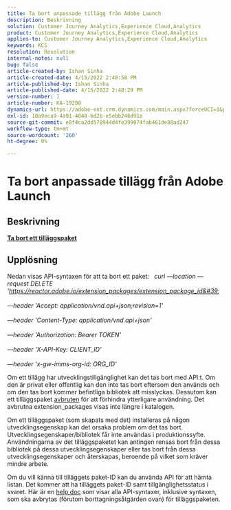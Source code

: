 ```yaml
---
title: Ta bort anpassade tillägg från Adobe Launch
description: Beskrivning
solution: Customer Journey Analytics,Experience Cloud,Analytics
product: Customer Journey Analytics,Experience Cloud,Analytics
applies-to: Customer Journey Analytics,Experience Cloud,Analytics
keywords: KCS
resolution: Resolution
internal-notes: null
bug: false
article-created-by: Ishan Sinha
article-created-date: 4/15/2022 2:40:58 PM
article-published-by: Ishan Sinha
article-published-date: 4/15/2022 2:48:29 PM
version-number: 1
article-number: KA-19200
dynamics-url: https://adobe-ent.crm.dynamics.com/main.aspx?forceUCI=1&pagetype=entityrecord&etn=knowledgearticle&id=d53e500b-cabc-ec11-983f-0022480b4e7f
exl-id: 10a9eca9-4a91-4848-bd2b-e5ebb246d91e
source-git-commit: e8f4ca2dd578944d4fe399074fab461de88ad247
workflow-type: tm+mt
source-wordcount: '260'
ht-degree: 0%

---
```


# Ta bort anpassade tillägg från Adobe Launch

## Beskrivning

<u><b>Ta bort ett tilläggspaket</b></u>

## Upplösning


Nedan visas API-syntaxen för att ta bort ett paket:
 
*curl —location —request DELETE &#39;https://reactor.adobe.io/extension_packages/extension_package_id&#39; \
<br>—header &#39;Accept: application/vnd.api+json;revision=1&#39; \
<br>—header &#39;Content-Type: application/vnd.api+json&#39; \
<br>—header &#39;Authorization: Bearer TOKEN&#39; \
<br>—header &#39;X-API-Key: CLIENT_ID&#39; \
<br>—header &#39;x-gw-imms-org-id: ORG_ID&#39;*

Om ett tillägg har utvecklingstillgänglighet kan det tas bort med API:t. Om den är privat eller offentlig kan den inte tas bort eftersom den används och om den tas bort kommer befintliga bibliotek att misslyckas. Dessutom kan ett tilläggspaket [avbruten](https://experienceleague.adobe.com/docs/experience-platform/tags/api/endpoints/extension-packages.html?lang=en#discontinue) för att förhindra ytterligare användning. Det avbrutna extension_packages visas inte längre i katalogen.

Om ett tilläggspaket (som skapats med det) installeras på någon utvecklingsegenskap kan det orsaka problem om det tas bort. Utvecklingsegenskaper/bibliotek får inte användas i produktionssyfte. Användningarna av det tilläggspaketet kan antingen rensas bort från dessa bibliotek på dessa utvecklingsegenskaper eller tas bort från dessa utvecklingsegenskaper och återskapas, beroende på vilket som kräver mindre arbete.

Om du vill känna till tilläggets paket-ID kan du använda API för att hämta listan. Det kommer att ha tilläggets paket-ID samt tillgänglighetsstatus i svaret. Här är en [help doc](https://experienceleague.adobe.com/docs/experience-platform/tags/api/endpoints/extension-packages.html?lang=en#list) som visar alla API-syntaxer, inklusive syntaxen, som ska avbrytas (förutom borttagningsåtgärden ovan) för tilläggspaketen.
